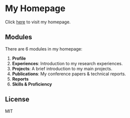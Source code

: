 # My Homepage

Click [here](https://wyq730.github.io) to visit my homepage.

## Modules

There are 6 modules in my homepage:

1. **Profile**
2. **Experiences**: Introduction to my research experiences.
3. **Projects**: A brief introduction to my main projects.
4. **Publications**: My conference papers & technical reports.
5. **Reports**
6. **Skills & Proficiency**

## License
MIT